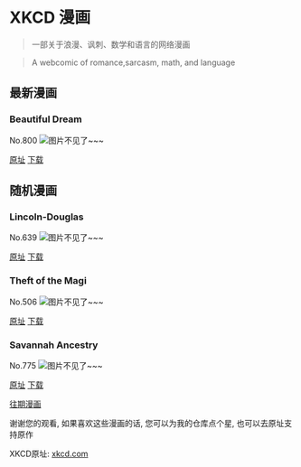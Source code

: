 # XKCD 漫画


> 一部关于浪漫、讽刺、数学和语言的网络漫画

> A webcomic of romance,sarcasm, math, and language


## 最新漫画
### Beautiful Dream
No.800
![图片不见了~~~](https://imgs.xkcd.com/comics/beautiful_dream.png)

[原址](https://xkcd.com//800) [下载](https://imgs.xkcd.com/comics/beautiful_dream.png)



## 随机漫画
### Lincoln-Douglas
No.639
![图片不见了~~~](https://imgs.xkcd.com/comics/lincoln_douglas.png)

[原址](https://xkcd.com//639) [下载](https://imgs.xkcd.com/comics/lincoln_douglas.png)



### Theft of the Magi
No.506
![图片不见了~~~](https://imgs.xkcd.com/comics/theft_of_the_magi.png)

[原址](https://xkcd.com//506) [下载](https://imgs.xkcd.com/comics/theft_of_the_magi.png)



### Savannah Ancestry
No.775
![图片不见了~~~](https://imgs.xkcd.com/comics/savannah_ancestry.png)

[原址](https://xkcd.com//775) [下载](https://imgs.xkcd.com/comics/savannah_ancestry.png)



[往期漫画](image/)

谢谢您的观看, 如果喜欢这些漫画的话, 
您可以为我的仓库点个星, 也可以去原址支持原作

XKCD原址: [xkcd.com](https://xkcd.com)


